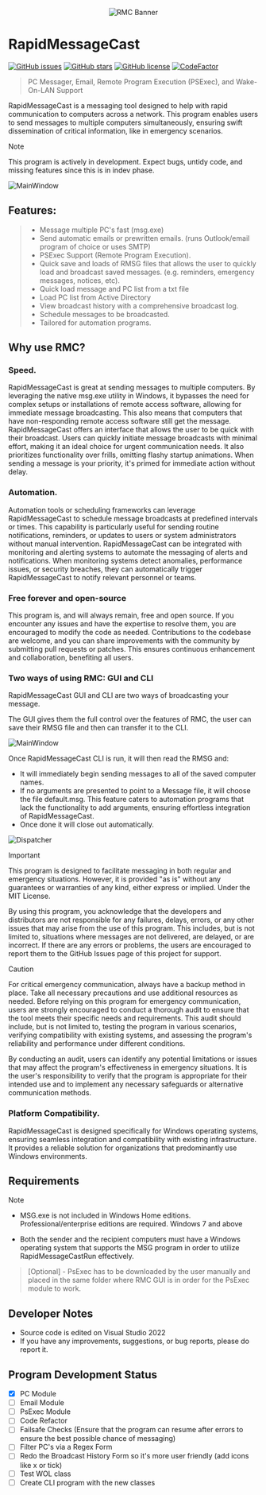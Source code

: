 <p align="center">
    <img src="static/images/RMCBanner.png" alt="RMC Banner" />
</p>

# RapidMessageCast

[![GitHub issues](https://img.shields.io/github/issues/lloyd99901/RapidMessageCast)](https://github.com/lloyd99901/RapidMessageCast/issues)
[![GitHub stars](https://img.shields.io/github/stars/lloyd99901/RapidMessageCast)](https://github.com/lloyd99901/RapidMessageCast/stargazers)
[![GitHub license](https://img.shields.io/github/license/lloyd99901/RapidMessageCast)](https://github.com/lloyd99901/RapidMessageCast/blob/master/LICENSE)
[![CodeFactor](https://www.codefactor.io/repository/github/lloyd99901/rapidmessagecast/badge)](https://www.codefactor.io/repository/github/lloyd99901/rapidmessagecast)

 > PC Messager, Email, Remote Program Execution (PSExec), and Wake-On-LAN Support

RapidMessageCast is a messaging tool designed to help with rapid communication to computers across a network. This program enables users to send messages to multiple computers simultaneously, ensuring swift dissemination of critical information, like in emergency scenarios.

> [!NOTE]
> 
> This program is actively in development. Expect bugs, untidy code, and missing features since this is in indev phase.

![MainWindow](https://raw.githubusercontent.com/lloyd99901/RapidMessageCast/master/static/images/RMCManager.png)

## Features:
> - Message multiple PC's fast (msg.exe)
> - Send automatic emails or prewritten emails. (runs Outlook/email program of choice or uses SMTP)
> - PSExec Support (Remote Program Execution).
> - Quick save and loads of RMSG files that allows the user to quickly load and broadcast saved messages. (e.g. reminders, emergency messages, notices, etc).
> - Quick load message and PC list from a txt file
> - Load PC list from Active Directory
> - View broadcast history with a comprehensive broadcast log.
> - Schedule messages to be broadcasted.
> - Tailored for automation programs.

## Why use RMC?

### Speed.
RapidMessageCast is great at sending messages to multiple computers. By leveraging the native msg.exe utility in Windows, it bypasses the need for complex setups or installations of remote access software, allowing for immediate message broadcasting. This also means that computers that have non-responding remote access software still get the message.
RapidMessageCast offers an interface that allows the user to be quick with their broadcast. Users can quickly initiate message broadcasts with minimal effort, making it an ideal choice for urgent communication needs.
It also prioritizes functionality over frills, omitting flashy startup animations. When sending a message is your priority, it's primed for immediate action without delay.

### Automation.
Automation tools or scheduling frameworks can leverage RapidMessageCast to schedule message broadcasts at predefined intervals or times. This capability is particularly useful for sending routine notifications, reminders, or updates to users or system administrators without manual intervention.
RapidMessageCast can be integrated with monitoring and alerting systems to automate the messaging of alerts and notifications. When monitoring systems detect anomalies, performance issues, or security breaches, they can automatically trigger RapidMessageCast to notify relevant personnel or teams.

### Free forever and open-source
This program is, and will always remain, free and open source. If you encounter any issues and have the expertise to resolve them, you are encouraged to modify the code as needed. Contributions to the codebase are welcome, and you can share improvements with the community by submitting pull requests or patches. This ensures continuous enhancement and collaboration, benefiting all users.

### Two ways of using RMC: GUI and CLI
RapidMessageCast GUI and CLI are two ways of broadcasting your message.

The GUI gives them the full control over the features of RMC, the user can save their RMSG file and then can transfer it to the CLI.

![MainWindow](https://raw.githubusercontent.com/lloyd99901/RapidMessageCast/master/static/images/RMCManager.png)

Once RapidMessageCast CLI is run, it will then read the RMSG and:
- It will immediately begin sending messages to all of the saved computer names. 
- If no arguments are presented to point to a Message file, it will choose the file default.msg. This feature caters to automation programs that lack the functionality to add arguments, ensuring effortless integration of RapidMessageCast.
- Once done it will close out automatically.
  
![Dispatcher](https://raw.githubusercontent.com/lloyd99901/RapidMessageCast/master/static/images/ExampleRMCDispatcher.png)

> [!IMPORTANT]
>
> This program is designed to facilitate messaging in both regular and emergency situations. However, it is provided "as is" without any guarantees or warranties of any kind, either express or implied. Under the MIT License.
>
> By using this program, you acknowledge that the developers and distributors are not responsible for any failures, delays, errors, or any other issues that may arise from the use of this program. This includes, but is not limited to, situations where messages are not delivered, are delayed, or are incorrect. If there are any errors or problems, the users are encouraged to report them to the GitHub Issues page of this project for support.


> [!CAUTION]
> For critical emergency communication, always have a backup method in place. Take all necessary precautions and use additional resources as needed. Before relying on this program for emergency communication, users are strongly encouraged to conduct a thorough audit to ensure that the tool meets their specific needs and requirements. This audit should include, but is not limited to, testing the program in various scenarios, verifying compatibility with existing systems, and assessing the program's reliability and performance under different conditions.
>
> By conducting an audit, users can identify any potential limitations or issues that may affect the program's effectiveness in emergency situations. It is the user's responsibility to verify that the program is appropriate for their intended use and to implement any necessary safeguards or alternative communication methods.



### Platform Compatibility.
RapidMessageCast is designed specifically for Windows operating systems, ensuring seamless integration and compatibility with existing infrastructure. It provides a reliable solution for organizations that predominantly use Windows environments.

## Requirements
> [!NOTE]
>
>  - MSG.exe is not included in Windows Home editions. Professional/enterprise editions are required. Windows 7 and above
>
>  - Both the sender and the recipient computers must have a Windows operating system that supports the MSG program in order to utilize RapidMessageCastRun effectively.

> [Optional] - PsExec has to be downloaded by the user manually and placed in the same folder where RMC GUI is in order for the PsExec module to work.

## Developer Notes

- Source code is edited on Visual Studio 2022
- If you have any improvements, suggestions, or bug reports, please do report it.

## Program Development Status
- [x] PC Module
- [ ] Email Module
- [ ] PsExec Module
- [ ] Code Refactor
- [ ] Failsafe Checks (Ensure that the program can resume after errors to ensure the best possible chance of messaging)
- [ ] Filter PC's via a Regex Form
- [ ] Redo the Broadcast History Form so it's more user friendly (add icons like x or tick)
- [ ] Test WOL class
- [ ] Create CLI program with the new classes
